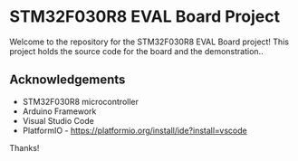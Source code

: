 # STM32F030R8 EVAL Board Project

Welcome to the repository for the STM32F030R8 EVAL Board project! This project holds the source code for the board and the demonstration..

## Acknowledgements

- STM32F030R8 microcontroller
- Arduino Framework
- Visual Studio Code
- PlatformIO - https://platformio.org/install/ide?install=vscode 


Thanks!
